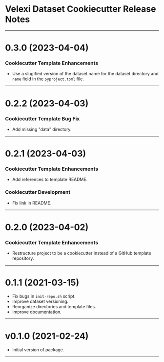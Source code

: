Velexi Dataset Cookiecutter Release Notes
=========================================
-------------------------------------------------------------------------------
0.3.0 (2023-04-04)
==================
### Cookiecutter Template Enhancements
* Use a slugified version of the dataset name for the dataset directory and
  `name` field in the `pyproject.toml` file.

-------------------------------------------------------------------------------
0.2.2 (2023-04-03)
==================
### Cookiecutter Template Bug Fix
* Add missing "data" directory.

-------------------------------------------------------------------------------
0.2.1 (2023-04-03)
==================
### Cookiecutter Template Enhancements
* Add references to template README.

### Cookiecutter Development
* Fix link in README.

-------------------------------------------------------------------------------
0.2.0 (2023-04-02)
==================
### Cookiecutter Template Enhancements
* Restructure project to be a cookiecutter instead of a GitHub template
  repository.

-------------------------------------------------------------------------------
0.1.1 (2021-03-15)
==================
* Fix bugs in `init-repo.sh` script.
* Improve dataset versioning.
* Reorganize directories and template files.
* Improve documentation.

-------------------------------------------------------------------------------
v0.1.0 (2021-02-24)
===================
* Initial version of package. 

-------------------------------------------------------------------------------
